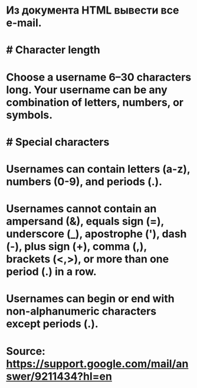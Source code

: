 # Из документа HTML вывести все e-mail.

# # Character length
# Choose a username 6–30 characters long. Your username can be any combination of letters, numbers, or symbols.
#
# # Special characters
# Usernames can contain letters (a-z), numbers (0-9), and periods (.).
# Usernames cannot contain an ampersand (&), equals sign (=), underscore (_), apostrophe ('), dash (-), plus sign (+), comma (,), brackets (<,>), or more than one period (.) in a row.
# Usernames can begin or end with non-alphanumeric characters except periods (.).

# Source: https://support.google.com/mail/answer/9211434?hl=en